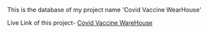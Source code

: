 

This is the database of my project name 'Covid Vaccine WearHouse'

Live Link of this project- [Covid Vaccine WareHouse]('https://covid-vaccine-warehouse.netlify.app/')
